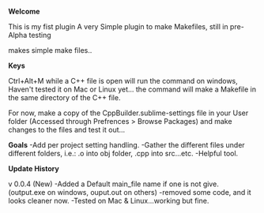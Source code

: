 **Welcome**

This is my fist plugin
A very Simple plugin to make Makefiles, still in pre-Alpha testing

makes simple make files..

**Keys**

Ctrl+Alt+M while a C++ file is open will run the command on windows, Haven't tested it on Mac or Linux yet...
the command will make a Makefile in the same directory of the C++ file.

For now, make a copy of the CppBuilder.sublime-settings file in your User folder (Accessed through Prefrences > Browse Packages) and make changes to the files and test it out...

**Goals**
-Add per project setting handling.
-Gather the different files under different folders, i.e.: .o into obj folder, .cpp into src...etc.
-Helpful tool.



**Update History**

v 0.0.4 (New)
-Added a Default main_file name if one is not give. (output.exe on windows, ouput.out on others)
-removed some code, and it looks cleaner now.
-Tested on Mac & Linux...working but fine.
